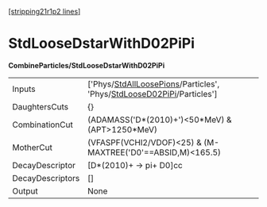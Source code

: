 [[stripping21r1p2 lines]](./stripping21r1p2-index)

# StdLooseDstarWithD02PiPi

**CombineParticles/StdLooseDstarWithD02PiPi**

|                  |                                                                                                                                                                                    |
|------------------|------------------------------------------------------------------------------------------------------------------------------------------------------------------------------------|
| Inputs           | ['Phys/[StdAllLoosePions](./stripping21r1p2-commonparticles-stdallloosepions)/Particles', 'Phys/[StdLooseD02PiPi](./stripping21r1p2-commonparticles-stdloosed02pipi)/Particles'] |
| DaughtersCuts    | {}                                                                                                                                                                                 |
| CombinationCut   | (ADAMASS('D\*(2010)+')\<50\*MeV) & (APT\>1250\*MeV)                                                                                                                                |
| MotherCut        | (VFASPF(VCHI2/VDOF)\<25) & (M-MAXTREE('D0'==ABSID,M)\<165.5)                                                                                                                       |
| DecayDescriptor  | [D\*(2010)+ -\> pi+ D0]cc                                                                                                                                                        |
| DecayDescriptors | []                                                                                                                                                                               |
| Output           | None                                                                                                                                                                               |
